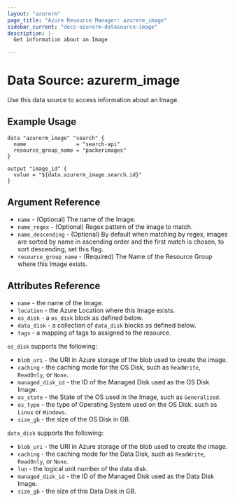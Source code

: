 ```yaml
---
layout: "azurerm"
page_title: "Azure Resource Manager: azurerm_image"
sidebar_current: "docs-azurerm-datasource-image"
description: |-
  Get information about an Image

---
```


# Data Source: azurerm_image

Use this data source to access information about an Image.

## Example Usage

```hcl
data "azurerm_image" "search" {
  name                = "search-api"
  resource_group_name = "packerimages"
}

output "image_id" {
  value = "${data.azurerm_image.search.id}"
}
```

## Argument Reference

* `name` - (Optional) The name of the Image.
* `name_regex` - (Optional) Regex pattern of the image to match.
* `name_descending` - (Optional) By default when matching by regex, images are sorted by name in ascending order and the first match is chosen, to sort descending, set this flag.
* `resource_group_name` - (Required) The Name of the Resource Group where this Image exists.

## Attributes Reference

* `name` - the name of the Image.
* `location` - the Azure Location where this Image exists.
* `os_disk` - a `os_disk` block as defined below.
* `data_disk` - a collection of `data_disk` blocks as defined below.
* `tags` - a mapping of tags to assigned to the resource.

`os_disk` supports the following:

* `blob_uri` - the URI in Azure storage of the blob used to create the image.
* `caching` - the caching mode for the OS Disk, such as `ReadWrite`, `ReadOnly`, or `None`.
* `managed_disk_id` - the ID of the Managed Disk used as the OS Disk Image.
* `os_state` - the State of the OS used in the Image, such as `Generalized`.
* `os_type` - the type of Operating System used on the OS Disk. such as `Linux` or `Windows`.
* `size_gb` - the size of the OS Disk in GB.

`data_disk` supports the following:

* `blob_uri` - the URI in Azure storage of the blob used to create the image.
* `caching` - the caching mode for the Data Disk, such as `ReadWrite`, `ReadOnly`, or `None`.
* `lun` - the logical unit number of the data disk.
* `managed_disk_id` - the ID of the Managed Disk used as the Data Disk Image.
* `size_gb` - the size of this Data Disk in GB.
